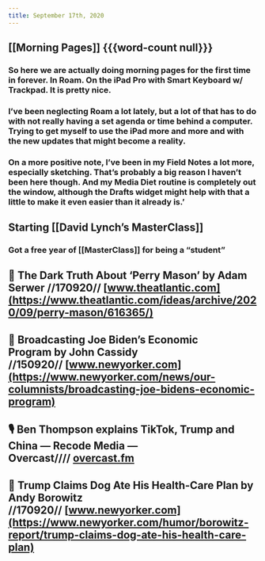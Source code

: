 ```yaml
---
title: September 17th, 2020
---
```


## [[Morning Pages]] {{{word-count null}}}
### So here we are actually doing morning pages for the first time in forever. In Roam. On the iPad Pro with Smart Keyboard w/ Trackpad. It is pretty nice.

### I’ve been neglecting Roam a lot lately, but a lot of that has to do with not really having a set agenda or time behind a computer. Trying to get myself to use the iPad more and more and with the new updates that might become a reality.

### On a more positive note, I’ve been in my Field Notes a lot more, especially sketching. That’s probably a big reason I haven’t been here though. And my Media Diet routine is completely out the window, although the Drafts widget might help with that a little to make it even easier than it already is.’

## Starting [[David Lynch’s MasterClass]]
### Got a free year of [[MasterClass]] for being a “student”

## 📰 **The Dark Truth About ‘Perry Mason’** by Adam Serwer //170920// [www.theatlantic.com](https://www.theatlantic.com/ideas/archive/2020/09/perry-mason/616365/)

## 📰 **Broadcasting Joe Biden’s Economic Program** by John Cassidy //150920// [www.newyorker.com](https://www.newyorker.com/news/our-columnists/broadcasting-joe-bidens-economic-program)

## 🎙 **Ben Thompson explains TikTok, Trump and China — Recode Media — Overcast**//// [overcast.fm](https://overcast.fm/+QL2f5mH-c)

## 📰 **Trump Claims Dog Ate His Health-Care Plan** by Andy Borowitz //170920// [www.newyorker.com](https://www.newyorker.com/humor/borowitz-report/trump-claims-dog-ate-his-health-care-plan)
